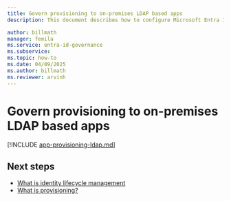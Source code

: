```yaml
---
title: Govern provisioning to on-premises LDAP based apps
description: This document describes how to configure Microsoft Entra ID to provision users into an on-premises LDAP directory.

author: billmath
manager: femila
ms.service: entra-id-governance
ms.subservice:
ms.topic: how-to
ms.date: 04/09/2025
ms.author: billmath
ms.reviewer: arvinh
---
```


#  Govern provisioning to on-premises LDAP based apps



[!INCLUDE [app-provisioning-ldap.md](~/includes/app-provisioning-ldap.md)]


## Next steps 
- [What is identity lifecycle management](~/id-governance/what-is-identity-lifecycle-management.md)
- [What is provisioning?](~/id-governance/what-is-provisioning.md)
